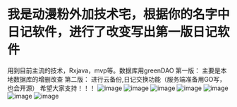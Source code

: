 # 我是动漫粉外加技术宅，根据你的名字中日记软件，进行了改变写出第一版日记软件
用到目前主流的技术，Rxjava，mvp等。数据库用greenDAO
第一版：
      主要是本地数据库的增删改查
第二版：
      进行云备份,日记交换功能（服务端准备用GO写，也会开源）
   希望大家支持！！！
![image](https://github.com/quiet-wuxiao/YourDay/blob/master/preview/YouDay_1.jpg)
![image](https://github.com/quiet-wuxiao/YourDay/blob/master/preview/YouDay_2.jpg)
![image](https://github.com/quiet-wuxiao/YourDay/blob/master/preview/YouDay_3.jpg)
![image](https://github.com/quiet-wuxiao/YourDay/blob/master/preview/YouDay_4.jpg)
![image](https://github.com/quiet-wuxiao/YourDay/blob/master/preview/YouDay_5.jpg)
![image](https://github.com/quiet-wuxiao/YourDay/blob/master/preview/YouDay_6.jpg)
![image](https://github.com/quiet-wuxiao/YourDay/blob/master/preview/YouDay_7.jpg)
